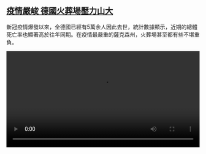 <!--1612443288000-->
[疫情嚴峻 德國火葬場壓力山大](https://www.dw.com/zh/%E7%96%AB%E6%83%85%E5%9A%B4%E5%B3%BB%20%E5%BE%B7%E5%9C%8B%E7%81%AB%E8%91%AC%E5%A0%B4%E5%A3%93%E5%8A%9B%E5%B1%B1%E5%A4%A7/a-56405693)
------

<p>新冠疫情爆發以來，全德國已經有5萬余人因此去世，統計數據顯示，近期的總體死亡率也顯著高於往年同期。在疫情最嚴重的薩克森州，火葬場甚至都有些不堪重負。</small></p><video src="https://tvdownloaddw-a.akamaihd.net/dwtv_video/flv/vdt_zh/2021/bchi210201_001_3cbcakrematorium_sd_sor.mp4" controls style="width:100%"></video>
